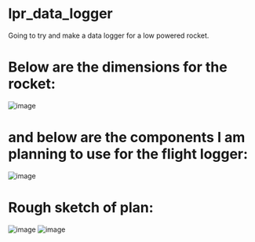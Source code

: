 # lpr_data_logger
Going to try and make a data logger for a low powered rocket.


<h1>Below are the dimensions for the rocket:</h1>

![image](https://github.com/elenajusto/lpr_data_logger/assets/56148816/d623ca09-272e-4ec9-8f82-6f351050585e)

<h1>and below are the components I am planning to use for the flight logger:</h1>

![image](https://github.com/elenajusto/lpr_data_logger/assets/56148816/1c61fb39-3477-4ce6-a6a6-55d615443c99)

<h1>Rough sketch of plan:</h1>

![image](https://github.com/elenajusto/lpr_data_logger/assets/56148816/e70d30bb-7a5a-40bc-94b5-2021d7a4a8ae)
![image](https://github.com/elenajusto/lpr_data_logger/assets/56148816/dcc5c7a4-a794-4081-bf8f-55a1d2a33ab0)
